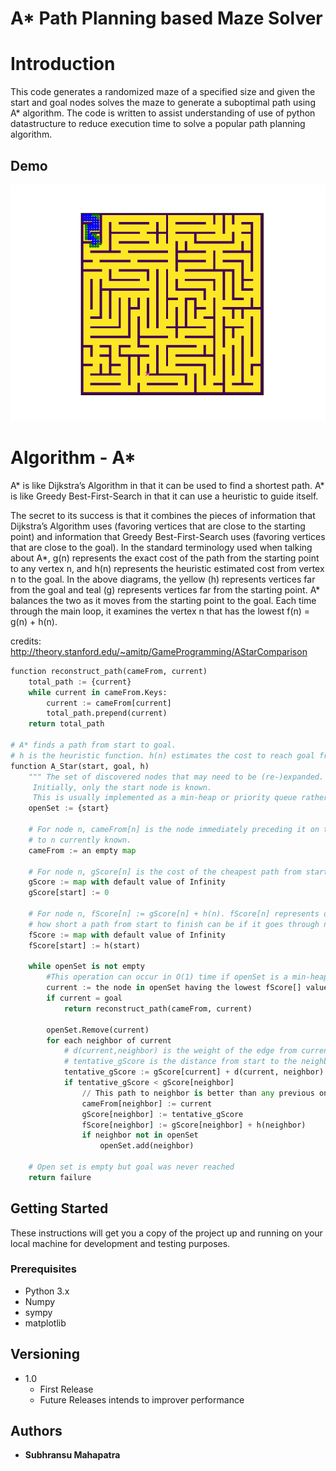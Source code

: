 # A* Path Planning based Maze Solver

# Introduction
This code generates a randomized maze of a specified size and given the start and goal nodes solves the maze to generate a suboptimal path using A* algorithm. The code is written to assist understanding of use of python datastructure to reduce execution time to solve a popular path planning algorithm.

## Demo
![](Image_Demo1.gif)

# Algorithm - A* 
A* is like Dijkstra’s Algorithm in that it can be used to find a shortest path. A* is like Greedy Best-First-Search in that it can use a heuristic to guide itself.

The secret to its success is that it combines the pieces of information that Dijkstra’s Algorithm uses (favoring vertices that are close to the starting point) and information that Greedy Best-First-Search uses (favoring vertices that are close to the goal). In the standard terminology used when talking about A*, g(n) represents the exact cost of the path from the starting point to any vertex n, and h(n) represents the heuristic estimated cost from vertex n to the goal. In the above diagrams, the yellow (h) represents vertices far from the goal and teal (g) represents vertices far from the starting point. A* balances the two as it moves from the starting point to the goal. Each time through the main loop, it examines the vertex n that has the lowest f(n) = g(n) + h(n).

credits: http://theory.stanford.edu/~amitp/GameProgramming/AStarComparison
``` Python
function reconstruct_path(cameFrom, current)
    total_path := {current}
    while current in cameFrom.Keys:
        current := cameFrom[current]
        total_path.prepend(current)
    return total_path

# A* finds a path from start to goal.
# h is the heuristic function. h(n) estimates the cost to reach goal from node n.
function A_Star(start, goal, h)
    """ The set of discovered nodes that may need to be (re-)expanded.
     Initially, only the start node is known.
     This is usually implemented as a min-heap or priority queue rather than a hash-set."""
    openSet := {start}

    # For node n, cameFrom[n] is the node immediately preceding it on the cheapest path from start
    # to n currently known.
    cameFrom := an empty map

    # For node n, gScore[n] is the cost of the cheapest path from start to n currently known.
    gScore := map with default value of Infinity
    gScore[start] := 0

    # For node n, fScore[n] := gScore[n] + h(n). fScore[n] represents our current best guess as to
    # how short a path from start to finish can be if it goes through n.
    fScore := map with default value of Infinity
    fScore[start] := h(start)

    while openSet is not empty
        #This operation can occur in O(1) time if openSet is a min-heap or a priority queue
        current := the node in openSet having the lowest fScore[] value
        if current = goal
            return reconstruct_path(cameFrom, current)

        openSet.Remove(current)
        for each neighbor of current
            # d(current,neighbor) is the weight of the edge from current to neighbor
            # tentative_gScore is the distance from start to the neighbor through current
            tentative_gScore := gScore[current] + d(current, neighbor)
            if tentative_gScore < gScore[neighbor]
                // This path to neighbor is better than any previous one. Record it!
                cameFrom[neighbor] := current
                gScore[neighbor] := tentative_gScore
                fScore[neighbor] := gScore[neighbor] + h(neighbor)
                if neighbor not in openSet
                    openSet.add(neighbor)

    # Open set is empty but goal was never reached
    return failure
   ```
   
## Getting Started

These instructions will get you a copy of the project up and running on your local machine for development and testing purposes. 

### Prerequisites

- Python 3.x
- Numpy
- sympy
- matplotlib


## Versioning
- 1.0
    - First Release
    - Future Releases intends to improver performance


## Authors

* **Subhransu Mahapatra** 



 
